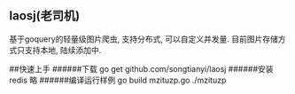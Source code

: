 ## laosj(老司机)
基于goquery的轻量级图片爬虫, 支持分布式, 可以自定义并发量. 目前图片存储方式只支持本地, 陆续添加中.

##快速上手
######下载
    go get github.com/songtianyi/laosj
######安装redis
	略
######编译运行样例
	go build mzituzp.go
	./mzituzp

